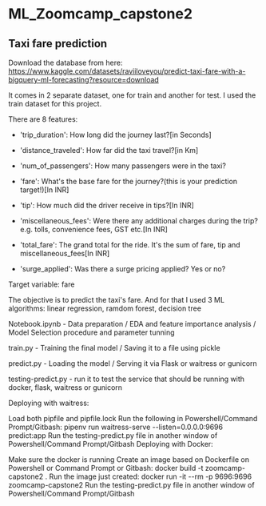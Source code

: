 # ML_Zoomcamp_capstone2

## Taxi fare prediction

Download the database from here:
https://www.kaggle.com/datasets/raviiloveyou/predict-taxi-fare-with-a-bigquery-ml-forecasting?resource=download

It comes in 2 separate dataset, one for train and another for test.
I used the train dataset for this project.

There are 8 features:
- 'trip_duration': How long did the journey last?[in Seconds]

- 'distance_traveled': How far did the taxi travel?[in Km]

- 'num_of_passengers': How many passengers were in the taxi?

- 'fare': What's the base fare for the journey?(this is your prediction target!)[In INR]

- 'tip': How much did the driver receive in tips?[In INR]

- 'miscellaneous_fees': Were there any additional charges during the trip?e.g. tolls, convenience fees, GST
etc.[In INR]

- 'total_fare': The grand total for the ride. It's the sum of fare, tip and miscellaneous_fees[In INR]

- 'surge_applied': Was there a surge pricing applied? Yes or no?

Target variable: fare

The objective is to predict the taxi's fare.
And for that I used 3 ML algorithms: linear regression, ramdom forest, decision tree

Notebook.ipynb - Data preparation / EDA and feature importance analysis / Model Selection procedure and parameter tunning

train.py - Training the final model / Saving it to a file using pickle

predict.py - Loading the model / Serving it via Flask or waitress or gunicorn

testing-predict.py - run it to test the service that should be running with docker, flask, waitress or gunicorn

Deploying with waitress:

Load both pipfile and pipfile.lock
Run the following in Powershell/Command Prompt/Gitbash: pipenv run waitress-serve --listen=0.0.0.0:9696 predict:app
Run the testing-predict.py file in another window of Powershell/Command Prompt/Gitbash
Deploying with Docker:

Make sure the docker is running
Create an image based on Dockerfile on Powershell or Command Prompt or Gitbash: docker build -t zoomcamp-capstone2 .
Run the image just created: docker run -it --rm -p 9696:9696 zoomcamp-capstone2
Run the testing-predict.py file in another window of Powershell/Command Prompt/Gitbash
